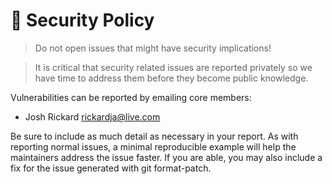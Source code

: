 # 🔐 Security Policy

> Do not open issues that might have security implications!

> It is critical that security related issues are reported privately so we have time to address them before they become public knowledge.

Vulnerabilities can be reported by emailing core members:

- Josh Rickard [rickardja@live.com](mailto:rickardja@live.com)

Be sure to include as much detail as necessary in your report. As with reporting normal issues, a minimal reproducible example will help the maintainers address the issue faster. If you are able, you may also include a fix for the issue generated with git format-patch.
